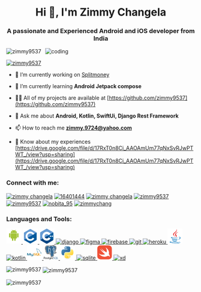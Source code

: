 <h1 align="center">Hi 👋, I'm Zimmy Changela</h1>
<h3 align="center">A passionate and Experienced Android and iOS developer from India</h3>

<img align="right" alt="coding" width="400" src=“https://cdn.dribbble.com/users/795597/screenshots/6081444/mobile_development2.gif”>

<p align="left"> <img src="https://komarev.com/ghpvc/?username=zimmy9537&label=Profile%20views&color=0e75b6&style=flat" alt="zimmy9537" /> </p>

<p align="left"> <a href="https://github.com/ryo-ma/github-profile-trophy"><img src="https://github-profile-trophy.vercel.app/?username=zimmy9537" alt="zimmy9537" /></a> </p>

- 🔭 I’m currently working on [Splitmoney](https://github.com/zimmy9537/SplitMoney)

- 🌱 I’m currently learning **Android Jetpack compose**

- 👨‍💻 All of my projects are available at [https://github.com/zimmy9537](https://github.com/zimmy9537)

- 💬 Ask me about **Android, Kotlin, SwiftUi, Django Rest Framework**

- 📫 How to reach me **zimmy.9724@yahoo.com**

- 📄 Know about my experiences [https://drive.google.com/file/d/17RxT0n8Ci_AAOAmUm77qNxSvRJwPTWT_/view?usp=sharing](https://drive.google.com/file/d/17RxT0n8Ci_AAOAmUm77qNxSvRJwPTWT_/view?usp=sharing)

<h3 align="left">Connect with me:</h3>
<p align="left">
<a href="https://www.linkedin.com/in/zimmy-changela-56318a191/" target="blank"><img align="center" src="https://raw.githubusercontent.com/rahuldkjain/github-profile-readme-generator/master/src/images/icons/Social/linked-in-alt.svg" alt="zimmy changela" height="30" width="40" /></a>
<a href="https://stackoverflow.com/users/16401444" target="blank"><img align="center" src="https://raw.githubusercontent.com/rahuldkjain/github-profile-readme-generator/master/src/images/icons/Social/stack-overflow.svg" alt="16401444" height="30" width="40" /></a>
<a href="https://fb.com/zimmy changela" target="blank"><img align="center" src="https://raw.githubusercontent.com/rahuldkjain/github-profile-readme-generator/master/src/images/icons/Social/facebook.svg" alt="zimmy changela" height="30" width="40" /></a>
<a href="https://instagram.com/zimmy9537" target="blank"><img align="center" src="https://raw.githubusercontent.com/rahuldkjain/github-profile-readme-generator/master/src/images/icons/Social/instagram.svg" alt="zimmy9537" height="30" width="40" /></a>
<a href="https://www.codechef.com/users/zimmy9537" target="blank"><img align="center" src="https://cdn.jsdelivr.net/npm/simple-icons@3.1.0/icons/codechef.svg" alt="zimmy9537" height="30" width="40" /></a>
<a href="https://www.leetcode.com/nobita_95" target="blank"><img align="center" src="https://raw.githubusercontent.com/rahuldkjain/github-profile-readme-generator/master/src/images/icons/Social/leet-code.svg" alt="nobita_95" height="30" width="40" /></a>
<a href="https://auth.geeksforgeeks.org/user/zimmychang" target="blank"><img align="center" src="https://raw.githubusercontent.com/rahuldkjain/github-profile-readme-generator/master/src/images/icons/Social/geeks-for-geeks.svg" alt="zimmychang" height="30" width="40" /></a>
</p>

<h3 align="left">Languages and Tools:</h3>
<p align="left"> <a href="https://developer.android.com" target="_blank" rel="noreferrer"> <img src="https://raw.githubusercontent.com/devicons/devicon/master/icons/android/android-original-wordmark.svg" alt="android" width="40" height="40"/> </a> <a href="https://www.cprogramming.com/" target="_blank" rel="noreferrer"> <img src="https://raw.githubusercontent.com/devicons/devicon/master/icons/c/c-original.svg" alt="c" width="40" height="40"/> </a> <a href="https://www.w3schools.com/cpp/" target="_blank" rel="noreferrer"> <img src="https://raw.githubusercontent.com/devicons/devicon/master/icons/cplusplus/cplusplus-original.svg" alt="cplusplus" width="40" height="40"/> </a> <a href="https://www.djangoproject.com/" target="_blank" rel="noreferrer"> <img src="https://cdn.worldvectorlogo.com/logos/django.svg" alt="django" width="40" height="40"/> </a> <a href="https://www.figma.com/" target="_blank" rel="noreferrer"> <img src="https://www.vectorlogo.zone/logos/figma/figma-icon.svg" alt="figma" width="40" height="40"/> </a> <a href="https://firebase.google.com/" target="_blank" rel="noreferrer"> <img src="https://www.vectorlogo.zone/logos/firebase/firebase-icon.svg" alt="firebase" width="40" height="40"/> </a> <a href="https://git-scm.com/" target="_blank" rel="noreferrer"> <img src="https://www.vectorlogo.zone/logos/git-scm/git-scm-icon.svg" alt="git" width="40" height="40"/> </a> <a href="https://heroku.com" target="_blank" rel="noreferrer"> <img src="https://www.vectorlogo.zone/logos/heroku/heroku-icon.svg" alt="heroku" width="40" height="40"/> </a> <a href="https://www.java.com" target="_blank" rel="noreferrer"> <img src="https://raw.githubusercontent.com/devicons/devicon/master/icons/java/java-original.svg" alt="java" width="40" height="40"/> </a> <a href="https://kotlinlang.org" target="_blank" rel="noreferrer"> <img src="https://www.vectorlogo.zone/logos/kotlinlang/kotlinlang-icon.svg" alt="kotlin" width="40" height="40"/> </a> <a href="https://www.mysql.com/" target="_blank" rel="noreferrer"> <img src="https://raw.githubusercontent.com/devicons/devicon/master/icons/mysql/mysql-original-wordmark.svg" alt="mysql" width="40" height="40"/> </a> <a href="https://www.postgresql.org" target="_blank" rel="noreferrer"> <img src="https://raw.githubusercontent.com/devicons/devicon/master/icons/postgresql/postgresql-original-wordmark.svg" alt="postgresql" width="40" height="40"/> </a> <a href="https://www.python.org" target="_blank" rel="noreferrer"> <img src="https://raw.githubusercontent.com/devicons/devicon/master/icons/python/python-original.svg" alt="python" width="40" height="40"/> </a> <a href="https://www.sqlite.org/" target="_blank" rel="noreferrer"> <img src="https://www.vectorlogo.zone/logos/sqlite/sqlite-icon.svg" alt="sqlite" width="40" height="40"/> </a> <a href="https://developer.apple.com/swift/" target="_blank" rel="noreferrer"> <img src="https://raw.githubusercontent.com/devicons/devicon/master/icons/swift/swift-original.svg" alt="swift" width="40" height="40"/> </a> <a href="https://www.adobe.com/products/xd.html" target="_blank" rel="noreferrer"> <img src="https://cdn.worldvectorlogo.com/logos/adobe-xd.svg" alt="xd" width="40" height="40"/> </a> </p>

<p><img align="left" src="https://github-readme-stats.vercel.app/api/top-langs?username=zimmy9537&show_icons=true&locale=en&layout=compact" alt="zimmy9537" /></p>

<p>&nbsp;<img align="center" src="https://github-readme-stats.vercel.app/api?username=zimmy9537&show_icons=true&locale=en" alt="zimmy9537" /></p>

<p><img align="center" src="https://github-readme-streak-stats.herokuapp.com/?user=zimmy9537&" alt="zimmy9537" /></p>
